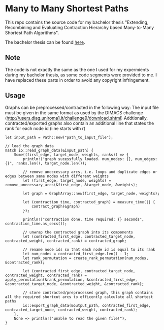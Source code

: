 # Many to Many Shortest Paths
This repo contains the source code for my bachelor thesis "Extending, Recombining and Evaluating Contraction Hierarchy based Many-to-Many Shortest Path Algorithms".

The bachelor thesis can be found [here](https://i11www.iti.kit.edu/_media/teaching/theses/ba_wieland22.pdf).

## Note
The code is not exactly the same as the one I used for my expermients during my bachelor thesis, as some code segments were provided to me.
I have replaced these parts in order to avoid any copyright infringement.

## Usage
Graphs can be preprocessed/contracted in the following way:
The input file must be given in the same format as used by the DIMACS challenge (http://users.diag.uniroma1.it/challenge9/download.shtml)
Addtionally, contracted/exported graphs also contain an additional line that states the rank for each node id (line starts with r)
```
let input_path = Path::new("path_to_input_file");

// load the graph data
match io::read_graph_data(&input_path) {
    Some((first_edge, target_node, weights, ranks)) => {
        println!("graph sucessfully loaded. num_nodes: {}, num_edges: {}", ranks.len(), target_node.len());

        // remove uneccessary arcs, i.e. loops and duplicate edges or edges between same nodes with different weights
        let (first_edge, target_node, weights) = remove_unecessary_arcs(&first_edge, &target_node, &weights);

        let graph = GraphArray::new(first_edge, target_node, weights);

        let (contraction_time, contracted_graph) = measure_time(|| {
            contract_graph(&graph)
        });
            
        println!("contraction done. time required: {} seconds", contraction_time.as_secs());

        // unwrap the contracted graph into its components
        let (contracted_first_edge, contracted_target_node, contracted_weight, contracted_rank) = contracted_graph;

        // rename node ids so that each node id is equal to its rank
        let num_nodes = contracted_first_edge.len() - 1;
        let rank_permutation = create_rank_permutation(num_nodes, &contracted_rank);

        let (contracted_first_edge, contracted_target_node, contracted_weight, contracted_rank) = apply_permutation(&rank_permutation, &contracted_first_edge, &contracted_target_node, &contracted_weight, &contracted_rank);

        // store contracted/preprocessed graph, this graph contains all the required shortcut arcs to efficently calculate all shortest paths
        io::export_graph_data(&output_path, contracted_first_edge, contracted_target_node, contracted_weight, contracted_rank);
    },
    None => println!("unable to read the given file!"),
}   
```
